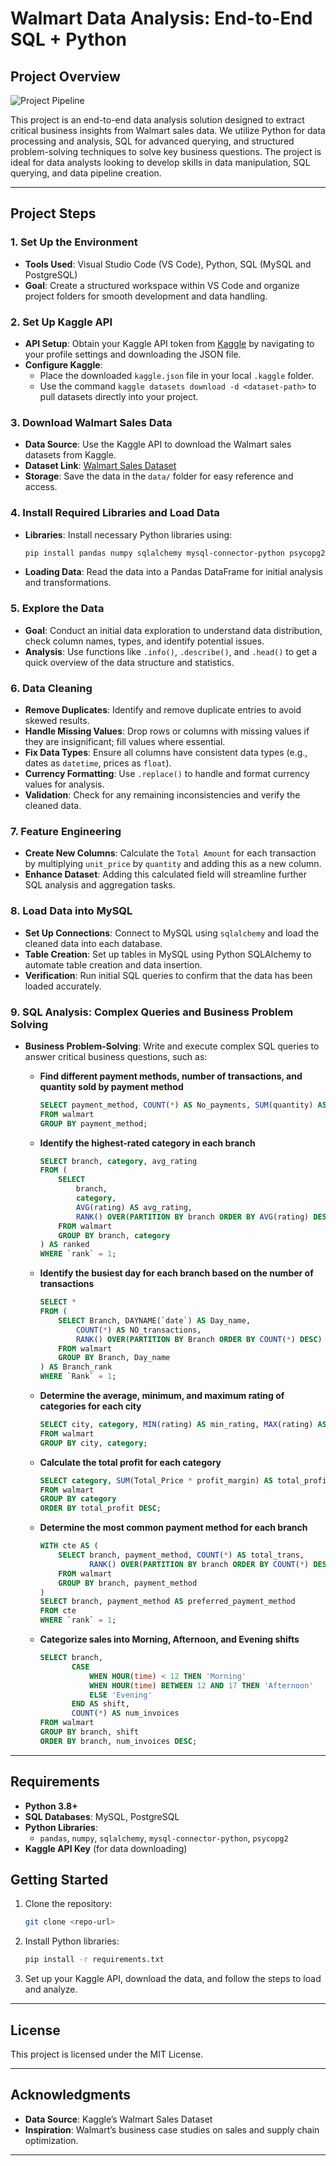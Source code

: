 
# Walmart Data Analysis: End-to-End SQL + Python 

## Project Overview

![Project Pipeline](https://github.com/najirh/Walmart_SQL_Python/blob/main/walmart_project-piplelines.png)

This project is an end-to-end data analysis solution designed to extract critical business insights from Walmart sales data. We utilize Python for data processing and analysis, SQL for advanced querying, and structured problem-solving techniques to solve key business questions. The project is ideal for data analysts looking to develop skills in data manipulation, SQL querying, and data pipeline creation.

---

## Project Steps

### 1. Set Up the Environment
   - **Tools Used**: Visual Studio Code (VS Code), Python, SQL (MySQL and PostgreSQL)
   - **Goal**: Create a structured workspace within VS Code and organize project folders for smooth development and data handling.

### 2. Set Up Kaggle API
   - **API Setup**: Obtain your Kaggle API token from [Kaggle](https://www.kaggle.com/) by navigating to your profile settings and downloading the JSON file.
   - **Configure Kaggle**: 
      - Place the downloaded `kaggle.json` file in your local `.kaggle` folder.
      - Use the command `kaggle datasets download -d <dataset-path>` to pull datasets directly into your project.

### 3. Download Walmart Sales Data
   - **Data Source**: Use the Kaggle API to download the Walmart sales datasets from Kaggle.
   - **Dataset Link**: [Walmart Sales Dataset](https://www.kaggle.com/najir0123/walmart-10k-sales-datasets)
   - **Storage**: Save the data in the `data/` folder for easy reference and access.

### 4. Install Required Libraries and Load Data
   - **Libraries**: Install necessary Python libraries using:
     ```bash
     pip install pandas numpy sqlalchemy mysql-connector-python psycopg2
     ```
   - **Loading Data**: Read the data into a Pandas DataFrame for initial analysis and transformations.

### 5. Explore the Data
   - **Goal**: Conduct an initial data exploration to understand data distribution, check column names, types, and identify potential issues.
   - **Analysis**: Use functions like `.info()`, `.describe()`, and `.head()` to get a quick overview of the data structure and statistics.

### 6. Data Cleaning
   - **Remove Duplicates**: Identify and remove duplicate entries to avoid skewed results.
   - **Handle Missing Values**: Drop rows or columns with missing values if they are insignificant; fill values where essential.
   - **Fix Data Types**: Ensure all columns have consistent data types (e.g., dates as `datetime`, prices as `float`).
   - **Currency Formatting**: Use `.replace()` to handle and format currency values for analysis.
   - **Validation**: Check for any remaining inconsistencies and verify the cleaned data.

### 7. Feature Engineering
   - **Create New Columns**: Calculate the `Total Amount` for each transaction by multiplying `unit_price` by `quantity` and adding this as a new column.
   - **Enhance Dataset**: Adding this calculated field will streamline further SQL analysis and aggregation tasks.

### 8. Load Data into MySQL 
   - **Set Up Connections**: Connect to MySQL  using `sqlalchemy` and load the cleaned data into each database.
   - **Table Creation**: Set up tables in  MySQL using Python SQLAlchemy to automate table creation and data insertion.
   - **Verification**: Run initial SQL queries to confirm that the data has been loaded accurately.

### 9. SQL Analysis: Complex Queries and Business Problem Solving
   - **Business Problem-Solving**: Write and execute complex SQL queries to answer critical business questions, such as:
     
     - **Find different payment methods, number of transactions, and quantity sold by payment method**
       ```sql
       SELECT payment_method, COUNT(*) AS No_payments, SUM(quantity) AS no_quantity_sold
       FROM walmart
       GROUP BY payment_method;
       ```

     - **Identify the highest-rated category in each branch**
       ```sql
       SELECT branch, category, avg_rating
       FROM (
           SELECT 
               branch,
               category,
               AVG(rating) AS avg_rating,
               RANK() OVER(PARTITION BY branch ORDER BY AVG(rating) DESC) AS `rank`
           FROM walmart
           GROUP BY branch, category
       ) AS ranked
       WHERE `rank` = 1;
       ```

     - **Identify the busiest day for each branch based on the number of transactions**
       ```sql
       SELECT *
       FROM (
           SELECT Branch, DAYNAME(`date`) AS Day_name,
               COUNT(*) AS NO_transactions,
               RANK() OVER(PARTITION BY Branch ORDER BY COUNT(*) DESC) AS `Rank`
           FROM walmart
           GROUP BY Branch, Day_name
       ) AS Branch_rank
       WHERE `Rank` = 1;
       ```

     - **Determine the average, minimum, and maximum rating of categories for each city**
       ```sql
       SELECT city, category, MIN(rating) AS min_rating, MAX(rating) AS max_rating, AVG(rating) AS avg_rating
       FROM walmart
       GROUP BY city, category;
       ```

     - **Calculate the total profit for each category**
       ```sql
       SELECT category, SUM(Total_Price * profit_margin) AS total_profit
       FROM walmart
       GROUP BY category
       ORDER BY total_profit DESC;
       ```

     - **Determine the most common payment method for each branch**
       ```sql
       WITH cte AS (
           SELECT branch, payment_method, COUNT(*) AS total_trans,
                  RANK() OVER(PARTITION BY branch ORDER BY COUNT(*) DESC) AS `rank`
           FROM walmart
           GROUP BY branch, payment_method
       )
       SELECT branch, payment_method AS preferred_payment_method
       FROM cte
       WHERE `rank` = 1;
       ```

     - **Categorize sales into Morning, Afternoon, and Evening shifts**
       ```sql
       SELECT branch, 
              CASE 
                  WHEN HOUR(time) < 12 THEN 'Morning'
                  WHEN HOUR(time) BETWEEN 12 AND 17 THEN 'Afternoon'
                  ELSE 'Evening'
              END AS shift, 
              COUNT(*) AS num_invoices
       FROM walmart
       GROUP BY branch, shift
       ORDER BY branch, num_invoices DESC;
       ```

---

## Requirements

- **Python 3.8+**
- **SQL Databases**: MySQL, PostgreSQL
- **Python Libraries**:
  - `pandas`, `numpy`, `sqlalchemy`, `mysql-connector-python`, `psycopg2`
- **Kaggle API Key** (for data downloading)

## Getting Started

1. Clone the repository:
   ```bash
   git clone <repo-url>
   ```
2. Install Python libraries:
   ```bash
   pip install -r requirements.txt
   ```
3. Set up your Kaggle API, download the data, and follow the steps to load and analyze.

---

## License

This project is licensed under the MIT License.

---

## Acknowledgments

- **Data Source**: Kaggle’s Walmart Sales Dataset
- **Inspiration**: Walmart’s business case studies on sales and supply chain optimization.

---

